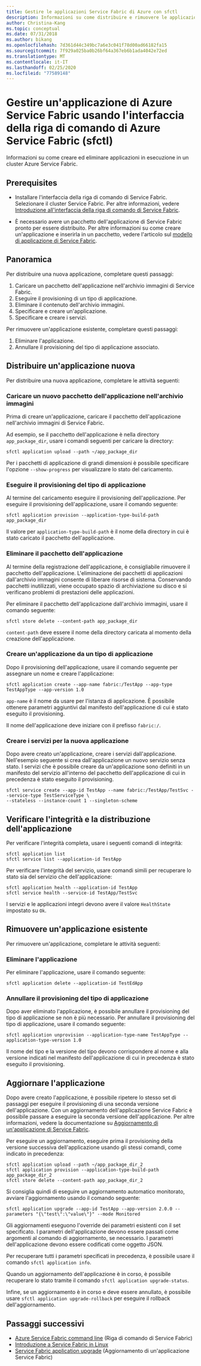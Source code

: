 ```yaml
---
title: Gestire le applicazioni Service Fabric di Azure con sfctl
description: Informazioni su come distribuire e rimuovere le applicazioni da un cluster Azure Service Fabric usando l'interfaccia della riga di comando di Azure Service Fabric.
author: Christina-Kang
ms.topic: conceptual
ms.date: 07/31/2018
ms.author: bikang
ms.openlocfilehash: 7d361d44c349bc7a6e3c041f78d00ad66182fa15
ms.sourcegitcommit: 7f929a025ba0b26bf64a367eb6b1ada4042e72ed
ms.translationtype: MT
ms.contentlocale: it-IT
ms.lasthandoff: 02/25/2020
ms.locfileid: "77589148"
---
```

# <a name="manage-an-azure-service-fabric-application-by-using-azure-service-fabric-cli-sfctl"></a>Gestire un'applicazione di Azure Service Fabric usando l'interfaccia della riga di comando di Azure Service Fabric (sfctl)

Informazioni su come creare ed eliminare applicazioni in esecuzione in un cluster Azure Service Fabric.

## <a name="prerequisites"></a>Prerequisites

* Installare l'interfaccia della riga di comando di Service Fabric. Selezionare il cluster Service Fabric. Per altre informazioni, vedere [Introduzione all'interfaccia della riga di comando di Service Fabric](service-fabric-cli.md).

* È necessario avere un pacchetto dell'applicazione di Service Fabric pronto per essere distribuito. Per altre informazioni su come creare un'applicazione e inserirla in un pacchetto, vedere l'articolo sul [modello di applicazione di Service Fabric](service-fabric-application-model.md).

## <a name="overview"></a>Panoramica

Per distribuire una nuova applicazione, completare questi passaggi:

1. Caricare un pacchetto dell'applicazione nell'archivio immagini di Service Fabric.
2. Eseguire il provisioning di un tipo di applicazione.
3. Eliminare il contenuto dell'archivio immagini.
4. Specificare e creare un'applicazione.
5. Specificare e creare i servizi.

Per rimuovere un'applicazione esistente, completare questi passaggi:

1. Eliminare l'applicazione.
2. Annullare il provisioning del tipo di applicazione associato.

## <a name="deploy-a-new-application"></a>Distribuire un'applicazione nuova

Per distribuire una nuova applicazione, completare le attività seguenti:

### <a name="upload-a-new-application-package-to-the-image-store"></a>Caricare un nuovo pacchetto dell'applicazione nell'archivio immagini

Prima di creare un'applicazione, caricare il pacchetto dell'applicazione nell'archivio immagini di Service Fabric.

Ad esempio, se il pacchetto dell'applicazione è nella directory `app_package_dir`, usare i comandi seguenti per caricare la directory:

```shell
sfctl application upload --path ~/app_package_dir
```

Per i pacchetti di applicazione di grandi dimensioni è possibile specificare l'opzione `--show-progress` per visualizzare lo stato del caricamento.

### <a name="provision-the-application-type"></a>Eseguire il provisioning del tipo di applicazione

Al termine del caricamento eseguire il provisioning dell'applicazione. Per eseguire il provisioning dell'applicazione, usare il comando seguente:

```shell
sfctl application provision --application-type-build-path app_package_dir
```

Il valore per `application-type-build-path` è il nome della directory in cui è stato caricato il pacchetto dell'applicazione.

### <a name="delete-the-application-package"></a>Eliminare il pacchetto dell'applicazione

Al termine della registrazione dell'applicazione, è consigliabile rimuovere il pacchetto dell'applicazione.  L'eliminazione dei pacchetti di applicazioni dall'archivio immagini consente di liberare risorse di sistema.  Conservando pacchetti inutilizzati, viene occupato spazio di archiviazione su disco e si verificano problemi di prestazioni delle applicazioni. 

Per eliminare il pacchetto dell'applicazione dall'archivio immagini, usare il comando seguente:

```shell
sfctl store delete --content-path app_package_dir
```

`content-path` deve essere il nome della directory caricata al momento della creazione dell'applicazione.

### <a name="create-an-application-from-an-application-type"></a>Creare un'applicazione da un tipo di applicazione

Dopo il provisioning dell'applicazione, usare il comando seguente per assegnare un nome e creare l'applicazione:

```shell
sfctl application create --app-name fabric:/TestApp --app-type TestAppType --app-version 1.0
```

`app-name` è il nome da usare per l'istanza di applicazione. È possibile ottenere parametri aggiuntivi dal manifesto dell'applicazione di cui è stato eseguito il provisioning.

Il nome dell'applicazione deve iniziare con il prefisso `fabric:/`.

### <a name="create-services-for-the-new-application"></a>Creare i servizi per la nuova applicazione

Dopo avere creato un'applicazione, creare i servizi dall'applicazione. Nell'esempio seguente si crea dall'applicazione un nuovo servizio senza stato. I servizi che è possibile creare da un'applicazione sono definiti in un manifesto del servizio all'interno del pacchetto dell'applicazione di cui in precedenza è stato eseguito il provisioning.

```shell
sfctl service create --app-id TestApp --name fabric:/TestApp/TestSvc --service-type TestServiceType \
--stateless --instance-count 1 --singleton-scheme
```

## <a name="verify-application-deployment-and-health"></a>Verificare l'integrità e la distribuzione dell'applicazione

Per verificare l'integrità completa, usare i seguenti comandi di integrità:

```shell
sfctl application list
sfctl service list --application-id TestApp
```

Per verificare l'integrità del servizio, usare comandi simili per recuperare lo stato sia del servizio che dell'applicazione:

```shell
sfctl application health --application-id TestApp
sfctl service health --service-id TestApp/TestSvc
```

I servizi e le applicazioni integri devono avere il valore `HealthState` impostato su `Ok`.

## <a name="remove-an-existing-application"></a>Rimuovere un'applicazione esistente

Per rimuovere un'applicazione, completare le attività seguenti:

### <a name="delete-the-application"></a>Eliminare l'applicazione

Per eliminare l'applicazione, usare il comando seguente:

```shell
sfctl application delete --application-id TestEdApp
```

### <a name="unprovision-the-application-type"></a>Annullare il provisioning del tipo di applicazione

Dopo aver eliminato l'applicazione, è possibile annullare il provisioning del tipo di applicazione se non è più necessario. Per annullare il provisioning del tipo di applicazione, usare il comando seguente:

```shell
sfctl application unprovision --application-type-name TestAppType --application-type-version 1.0
```

Il nome del tipo e la versione del tipo devono corrispondere al nome e alla versione indicati nel manifesto dell'applicazione di cui in precedenza è stato eseguito il provisioning.

## <a name="upgrade-application"></a>Aggiornare l'applicazione

Dopo avere creato l'applicazione, è possibile ripetere lo stesso set di passaggi per eseguire il provisioning di una seconda versione dell'applicazione. Con un aggiornamento dell'applicazione Service Fabric è possibile passare a eseguire la seconda versione dell'applicazione. Per altre informazioni, vedere la documentazione su [Aggiornamento di un'applicazione di Service Fabric](service-fabric-application-upgrade.md).

Per eseguire un aggiornamento, eseguire prima il provisioning della versione successiva dell'applicazione usando gli stessi comandi, come indicato in precedenza:

```shell
sfctl application upload --path ~/app_package_dir_2
sfctl application provision --application-type-build-path app_package_dir_2
sfctl store delete --content-path app_package_dir_2
```

Si consiglia quindi di eseguire un aggiornamento automatico monitorato, avviare l'aggiornamento usando il comando seguente:

```shell
sfctl application upgrade --app-id TestApp --app-version 2.0.0 --parameters "{\"test\":\"value\"}" --mode Monitored
```

Gli aggiornamenti eseguono l'override dei parametri esistenti con il set specificato. I parametri dell'applicazione devono essere passati come argomenti al comando di aggiornamento, se necessario. I parametri dell'applicazione devono essere codificati come oggetto JSON.

Per recuperare tutti i parametri specificati in precedenza, è possibile usare il comando `sfctl application info`.

Quando un aggiornamento dell'applicazione è in corso, è possibile recuperare lo stato tramite il comando `sfctl application upgrade-status`.

Infine, se un aggiornamento è in corso e deve essere annullato, è possibile usare `sfctl application upgrade-rollback` per eseguire il rollback dell'aggiornamento.

## <a name="next-steps"></a>Passaggi successivi

* [Azure Service Fabric command line](service-fabric-cli.md) (Riga di comando di Service Fabric)
* [Introduzione a Service Fabric in Linux](service-fabric-get-started-linux.md)
* [Service Fabric application upgrade](service-fabric-application-upgrade.md) (Aggiornamento di un'applicazione Service Fabric)
